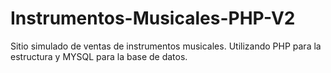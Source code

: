 # Instrumentos-Musicales-PHP-V2

Sitio simulado de ventas de instrumentos musicales. Utilizando PHP para la estructura y MYSQL para la base de datos.
